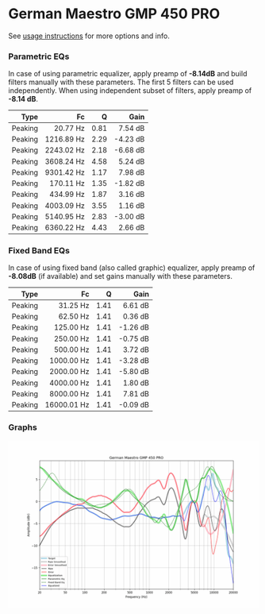 # German Maestro GMP 450 PRO
See [usage instructions](https://github.com/jaakkopasanen/AutoEq#usage) for more options and info.

### Parametric EQs
In case of using parametric equalizer, apply preamp of **-8.14dB** and build filters manually
with these parameters. The first 5 filters can be used independently.
When using independent subset of filters, apply preamp of **-8.14 dB**.

| Type    | Fc         |    Q | Gain     |
|--------:|-----------:|-----:|---------:|
| Peaking | 20.77 Hz   | 0.81 | 7.54 dB  |
| Peaking | 1216.89 Hz | 2.29 | -4.23 dB |
| Peaking | 2243.02 Hz | 2.18 | -6.68 dB |
| Peaking | 3608.24 Hz | 4.58 | 5.24 dB  |
| Peaking | 9301.42 Hz | 1.17 | 7.98 dB  |
| Peaking | 170.11 Hz  | 1.35 | -1.82 dB |
| Peaking | 434.99 Hz  | 1.87 | 3.16 dB  |
| Peaking | 4003.09 Hz | 3.55 | 1.16 dB  |
| Peaking | 5140.95 Hz | 2.83 | -3.00 dB |
| Peaking | 6360.22 Hz | 4.43 | 2.66 dB  |

### Fixed Band EQs
In case of using fixed band (also called graphic) equalizer, apply preamp of **-8.08dB**
(if available) and set gains manually with these parameters.

| Type    | Fc          |    Q | Gain     |
|--------:|------------:|-----:|---------:|
| Peaking | 31.25 Hz    | 1.41 | 6.61 dB  |
| Peaking | 62.50 Hz    | 1.41 | 0.36 dB  |
| Peaking | 125.00 Hz   | 1.41 | -1.26 dB |
| Peaking | 250.00 Hz   | 1.41 | -0.75 dB |
| Peaking | 500.00 Hz   | 1.41 | 3.72 dB  |
| Peaking | 1000.00 Hz  | 1.41 | -3.28 dB |
| Peaking | 2000.00 Hz  | 1.41 | -5.80 dB |
| Peaking | 4000.00 Hz  | 1.41 | 1.80 dB  |
| Peaking | 8000.00 Hz  | 1.41 | 7.81 dB  |
| Peaking | 16000.01 Hz | 1.41 | -0.09 dB |

### Graphs
![](./German%20Maestro%20GMP%20450%20PRO.png)
